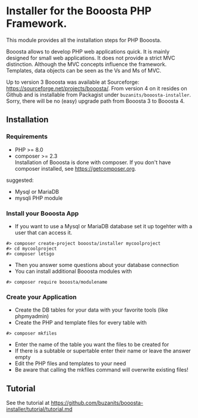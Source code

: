 # Installer for the Booosta PHP Framework. 

This module provides all the installation steps for PHP Booosta.

Booosta allows to develop PHP web applications quick. It is mainly designed for small web applications. It does not provide a strict MVC distinction. Although the MVC concepts influence the framework. Templates, data objects can be seen as the Vs and Ms of MVC.

Up to version 3 Booosta was available at Sourceforge: https://sourceforge.net/projects/booosta/. From version 4 on it resides on Github and is installable from Packagist under `buzanits/booosta-installer`. Sorry, there will be no (easy) upgrade path from Booosta 3 to Booosta 4.

## Installation
### Requirements
- PHP >= 8.0
- composer >= 2.3  
  Installation of Booosta is done with composer. If you don't have composer installed, see https://getcomposer.org.  
  
suggested:
- Mysql or MariaDB
- mysqli PHP module

### Install your Booosta App
- If you want to use a Mysql or MariaDB database set it up togehter with a user that can access it.
```
#> composer create-project booosta/installer mycoolproject
#> cd mycoolproject
#> composer letsgo
```
- Then you answer some questions about your database connection
- You can install additional Booosta modules with
```
#> composer require booosta/modulename
```
### Create your Application
- Create the DB tables for your data with your favorite tools (like phpmyadmin)
- Create the PHP and template files for every table with
```
#> composer mkfiles
```
- Enter the name of the table you want the files to be created for
- If there is a subtable or supertable enter their name or leave the answer empty
- Edit the PHP files and templates to your need
- Be aware that calling the mkfiles command will overwrite existing files!

## Tutorial

See the tutorial at https://github.com/buzanits/booosta-installer/tutorial/tutorial.md
